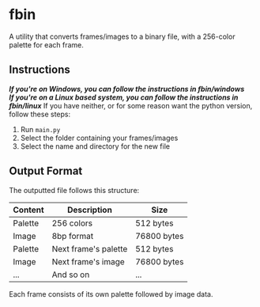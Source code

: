 # fbin

A utility that converts frames/images to a binary file, with a 256-color palette for each frame.

## Instructions
***If you're on Windows, you can follow the instructions in fbin/windows***  
***If you're on a Linux based system, you can follow the instructions in fbin/linux***
If you have neither, or for some reason want the python version, follow these steps:
1. Run `main.py`
2. Select the folder containing your frames/images
3. Select the name and directory for the new file

## Output Format

The outputted file follows this structure:

| Content | Description | Size |
|---------|-------------|------|
| Palette | 256 colors | 512 bytes |
| Image | 8bp format | 76800 bytes |
| Palette | Next frame's palette | 512 bytes |
| Image | Next frame's image | 76800 bytes |
| ... | And so on | ... |

Each frame consists of its own palette followed by image data.
